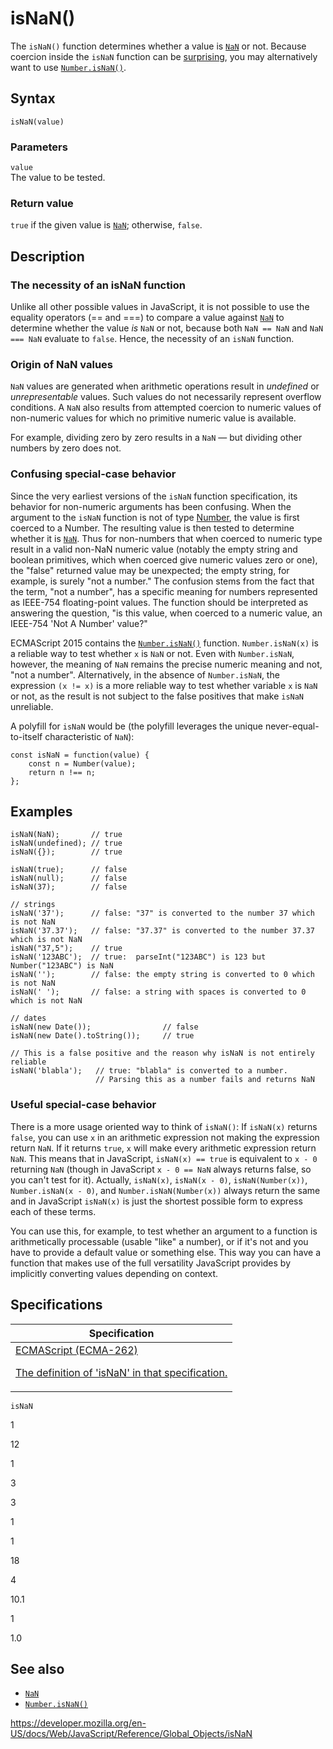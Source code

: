 # isNaN()

The `isNaN()` function determines whether a value is [`NaN`](nan) or not. Because coercion inside the `isNaN` function can be [surprising](#confusing_special-case_behavior), you may alternatively want to use [`Number.isNaN()`](number/isnan).

## Syntax

    isNaN(value)

### Parameters

`value`  
The value to be tested.

### Return value

`true` if the given value is [`NaN`](nan); otherwise, `false`.

## Description

### The necessity of an isNaN function

Unlike all other possible values in JavaScript, it is not possible to use the equality operators (== and ===) to compare a value against [`NaN`](nan) to determine whether the value _is_ `NaN` or not, because both `NaN == NaN` and `NaN === NaN` evaluate to `false`. Hence, the necessity of an `isNaN` function.

### Origin of NaN values

`NaN` values are generated when arithmetic operations result in _undefined_ or _unrepresentable_ values. Such values do not necessarily represent overflow conditions. A `NaN` also results from attempted coercion to numeric values of non-numeric values for which no primitive numeric value is available.

For example, dividing zero by zero results in a `NaN` — but dividing other numbers by zero does not.

### Confusing special-case behavior

Since the very earliest versions of the `isNaN` function specification, its behavior for non-numeric arguments has been confusing. When the argument to the `isNaN` function is not of type [Number](https://es5.github.com/#x8.5), the value is first coerced to a Number. The resulting value is then tested to determine whether it is [`NaN`](nan). Thus for non-numbers that when coerced to numeric type result in a valid non-NaN numeric value (notably the empty string and boolean primitives, which when coerced give numeric values zero or one), the "false" returned value may be unexpected; the empty string, for example, is surely "not a number." The confusion stems from the fact that the term, "not a number", has a specific meaning for numbers represented as IEEE-754 floating-point values. The function should be interpreted as answering the question, "is this value, when coerced to a numeric value, an IEEE-754 'Not A Number' value?"

ECMAScript 2015 contains the [`Number.isNaN()`](number/isnan) function. `Number.isNaN(x)` is a reliable way to test whether `x` is `NaN` or not. Even with `Number.isNaN`, however, the meaning of `NaN` remains the precise numeric meaning and not, "not a number". Alternatively, in the absence of `Number.isNaN`, the expression `(x != x)` is a more reliable way to test whether variable `x` is `NaN` or not, as the result is not subject to the false positives that make `isNaN` unreliable.

A polyfill for `isNaN` would be (the polyfill leverages the unique never-equal-to-itself characteristic of `NaN`):

    const isNaN = function(value) {
        const n = Number(value);
        return n !== n;
    };

## Examples

    isNaN(NaN);       // true
    isNaN(undefined); // true
    isNaN({});        // true

    isNaN(true);      // false
    isNaN(null);      // false
    isNaN(37);        // false

    // strings
    isNaN('37');      // false: "37" is converted to the number 37 which is not NaN
    isNaN('37.37');   // false: "37.37" is converted to the number 37.37 which is not NaN
    isNaN("37,5");    // true
    isNaN('123ABC');  // true:  parseInt("123ABC") is 123 but Number("123ABC") is NaN
    isNaN('');        // false: the empty string is converted to 0 which is not NaN
    isNaN(' ');       // false: a string with spaces is converted to 0 which is not NaN

    // dates
    isNaN(new Date());                // false
    isNaN(new Date().toString());     // true

    // This is a false positive and the reason why isNaN is not entirely reliable
    isNaN('blabla');   // true: "blabla" is converted to a number.
                       // Parsing this as a number fails and returns NaN

### Useful special-case behavior

There is a more usage oriented way to think of `isNaN()`: If `isNaN(x)` returns `false`, you can use `x` in an arithmetic expression not making the expression return `NaN`. If it returns `true`, `x` will make every arithmetic expression return `NaN`. This means that in JavaScript, `isNaN(x) == true` is equivalent to `x - 0` returning `NaN` (though in JavaScript `x - 0 == NaN` always returns false, so you can't test for it). Actually, `isNaN(x)`, `isNaN(x - 0)`, `isNaN(Number(x))`, `Number.isNaN(x - 0)`, and `Number.isNaN(Number(x))` always return the same and in JavaScript `isNaN(x)` is just the shortest possible form to express each of these terms.

You can use this, for example, to test whether an argument to a function is arithmetically processable (usable "like" a number), or if it's not and you have to provide a default value or something else. This way you can have a function that makes use of the full versatility JavaScript provides by implicitly converting values depending on context.

## Specifications

<table><thead><tr class="header"><th>Specification</th></tr></thead><tbody><tr class="odd"><td><a href="https://tc39.es/ecma262/#sec-isnan-number">ECMAScript (ECMA-262) 
<br/>

<span class="small">The definition of 'isNaN' in that specification.</span></a></td></tr></tbody></table>

`isNaN`

1

12

1

3

3

1

1

18

4

10.1

1

1.0

## See also

- [`NaN`](nan)
- [`Number.isNaN()`](number/isnan)

<a href="https://developer.mozilla.org/en-US/docs/Web/JavaScript/Reference/Global_Objects/isNaN" class="_attribution-link">https://developer.mozilla.org/en-US/docs/Web/JavaScript/Reference/Global_Objects/isNaN</a>
